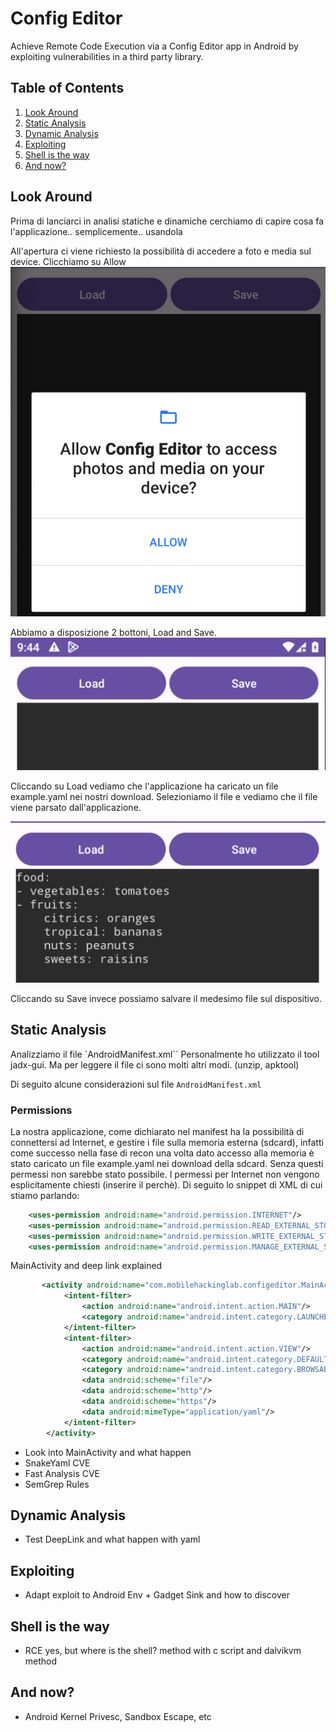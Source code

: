 # Config Editor

Achieve Remote Code Execution via a Config Editor app in Android by exploiting vulnerabilities in a third party library.

## Table of Contents

1. [Look Around](#look-around)
2. [Static Analysis](#static-analysis)
3. [Dynamic Analysis](#dynamic-analysis)
4. [Exploiting](#exploiting)
5. [Shell is the way](#shell-is-the-way)
6. [And now?](#and-now)

## Look Around

Prima di lanciarci in analisi statiche e dinamiche cerchiamo di capire cosa fa l'applicazione.. semplicemente.. usandola

All'apertura ci viene richiesto la possibilità di accedere a foto e media sul device. Clicchiamo su Allow
![Alt text](/ConfigEditor/img/Access.png)

Abbiamo a disposizione 2 bottoni, Load and Save.
![Alt text](/ConfigEditor/img/1.png)

Cliccando su Load vediamo che l'applicazione ha caricato un file example.yaml nei nostri download. Selezioniamo il file e vediamo che il file viene parsato dall'applicazione.

![Alt text](/ConfigEditor/img/app.png)

Cliccando su Save invece possiamo salvare il medesimo file sul dispositivo.

## Static Analysis

Analizziamo il file `AndroidManifest.xml``
Personalmente ho utilizzato il tool jadx-gui. Ma per leggere il file ci sono molti altri modi. (unzip, apktool)

Di seguito alcune considerazioni sul file `AndroidManifest.xml`

### Permissions

La nostra applicazione, come dichiarato nel manifest ha la possibilità di connettersi ad Internet, e 
gestire i file sulla memoria esterna (sdcard), infatti come successo nella fase di recon una volta dato accesso alla memoria è stato caricato un file example.yaml nei download della sdcard. Senza questi permessi non sarebbe stato possibile. I permessi per Internet non vengono esplicitamente chiesti (inserire il perchè). Di seguito lo snippet di XML di cui stiamo parlando:

```xml
    <uses-permission android:name="android.permission.INTERNET"/>
    <uses-permission android:name="android.permission.READ_EXTERNAL_STORAGE"/>
    <uses-permission android:name="android.permission.WRITE_EXTERNAL_STORAGE"/>
    <uses-permission android:name="android.permission.MANAGE_EXTERNAL_STORAGE"/>
```

MainActivity and deep link explained

```xml
       <activity android:name="com.mobilehackinglab.configeditor.MainActivity" android:exported="true">
            <intent-filter>
                <action android:name="android.intent.action.MAIN"/>
                <category android:name="android.intent.category.LAUNCHER"/>
            </intent-filter>
            <intent-filter>
                <action android:name="android.intent.action.VIEW"/>
                <category android:name="android.intent.category.DEFAULT"/>
                <category android:name="android.intent.category.BROWSABLE"/>
                <data android:scheme="file"/>
                <data android:scheme="http"/>
                <data android:scheme="https"/>
                <data android:mimeType="application/yaml"/>
            </intent-filter>
        </activity>
```

+ Look into MainActivity and what happen
+ SnakeYaml CVE
+ Fast Analysis CVE
+ SemGrep Rules

## Dynamic Analysis

+ Test DeepLink and what happen with yaml

## Exploiting

+ Adapt exploit to Android Env + Gadget Sink and how to discover

## Shell is the way

+ RCE yes, but where is the shell? method with c script and dalvikvm method

## And now?

+ Android Kernel Privesc, Sandbox Escape, etc
